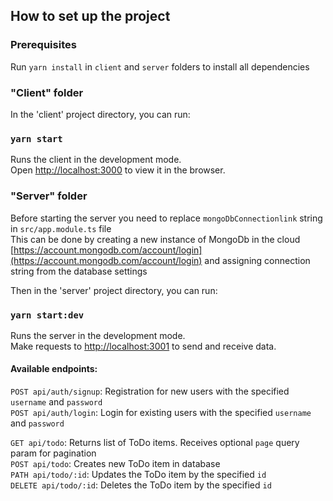 ## How to set up the project

### Prerequisites
Run `yarn install` in `client` and `server` folders to install all dependencies


### "Client" folder

In the 'client' project directory, you can run:
### `yarn start`

Runs the client in the development mode.\
Open [http://localhost:3000](http://localhost:3000) to view it in the browser.

### "Server" folder

Before starting the server you need to replace `mongoDbConnectionlink` string in `src/app.module.ts` file\
This can be done by creating a new instance of MongoDb in the cloud [https://account.mongodb.com/account/login](https://account.mongodb.com/account/login) and assigning connection string from the database settings

Then in the 'server' project directory, you can run:
### `yarn start:dev`

Runs the server in the development mode.\
Make requests to [http://localhost:3001](http://localhost:3001) to send and receive data.

#### Available endpoints:
`POST api/auth/signup`: Registration for new users with the specified `username` and `password` \
`POST api/auth/login`: Login for existing users with the specified `username` and `password`

`GET api/todo`: Returns list of ToDo items. Receives optional `page` query param for pagination\
`POST api/todo`: Creates new ToDo item in database\
`PATH api/todo/:id`: Updates the ToDo item by the specified `id`\
`DELETE api/todo/:id`: Deletes the ToDo item by the specified `id`


